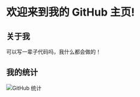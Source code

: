 #  欢迎来到我的 GitHub 主页!

##  关于我
可以写一辈子代码吗，我什么都会做的！

##  我的统计
![GitHub 统计](https://github-readme-stats.vercel.app/api?username=你的用户名&show_icons=true&theme=radical)

